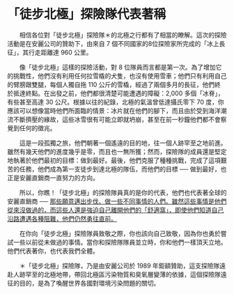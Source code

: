 # 「徒步北極」探險隊代表著稱

&emsp;&emsp;相信各位對「徒步北極」探險隊＊的北極之行都有了相當的瞭解。這次的探險活動是在安麗公司的贊助下，由來自 7 個不同國家的8位探險家所完成的「冰上長征」，其行走距離達 960 公里。

&emsp;&emsp;像「徒步北極」這樣的探險活動，對 8 位隊員而言都是第一次。為了增加它的挑戰性，他們沒有利用任何拉雪橇的犬隻，也沒有使用雪車；他們只有利用自己的臂膀跟雙腿，每個人獨自拖 110 公斤的雪橇，經過了兩個多月的長征，他們終於抵達終點。在出發之前，他們都很清楚可能遭遇的障礙：2,000 多個「冰脊」，有些甚至高達 30 公尺。根據以往的紀錄，北極的氣溫曾低達攝氏零下 70 度，你應該可以想像當時他們所面臨的情景：冰片就在他們的腳下，而且由於受到海洋潮流不斷擠壓的緣故，這些冰雪很有可能立即就坍崩，甚至在前一秒鐘他們都不會察覺到任何的徵兆。

&emsp;&emsp;這是一段孤獨之旅，他們朝著一個遙遠的目的地，往一個人跡罕至之地前進。雖然有幾天他們的進度幾乎是零，而且也一無所獲；然而，探險隊的成員還是堅定地執著於他們最初的目標：做到最好。最後，他們克服了種種挑戰，完成了這項艱苦的任務，他們成為第一支徒步到達北極的隊伍，而他們的目標 ── 做到最好，也正是安麗直銷商一直努力的方向。

&emsp;&emsp;所以，你瞧！「徒步北極」的探險隊員真的是你的代表，他們也代表著全球的安麗直銷商 ── [那些願意邁出步伐、做一些不同事情的人們。雖然這些事情是他們從來沒做過的，而這些人還是強迫自己離開他們的「舒適窩」，即使他們知道自己沿路遭遇各種阻難，他們仍然勇往直前。]()

&emsp;&emsp;在你向「徒步北極」探險隊員致敬之際，你也該向自己致敬，因為你也勇於嘗試一些以前從未做過的事情。當你和探險隊隊員並立時，你和他們一樣頂天立地。他們代表著你，也代表我們全體。

&emsp;&emsp;＊「徒步北極」探險隊，乃是由安麗公司於 1989 年鉅額贊助，這支探險隊遠赴人跡罕至的北極地帶，帶回北極區污染物質和臭氧層變薄的依據，這個探險隊遠征的目的，是為了喚醒世界各國對環境污染問題的關切。

